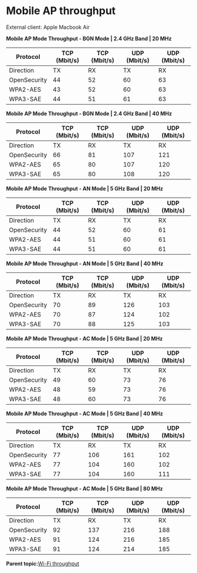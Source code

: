 # Mobile AP throughput

External client: Apple Macbook Air

**Mobile AP Mode Throughput - BGN Mode | 2.4 GHz Band | 20 MHz**

|Protocol|TCP \(Mbit/s\)|TCP \(Mbit/s\) |UDP \(Mbit/s\)|UDP \(Mbit/s\)|
|--------|--------------|---------------|--------------|--------------|
|Direction|TX|RX|TX|RX|
|OpenSecurity|44|52|60|63|
|WPA2-AES|43|52|60|63|
|WPA3-SAE|44|51|61|63|

**Mobile AP Mode Throughput - BGN Mode | 2.4 GHz Band | 40 MHz**

|Protocol|TCP \(Mbit/s\)|TCP \(Mbit/s\) |UDP \(Mbit/s\)|UDP \(Mbit/s\)|
|--------|--------------|---------------|--------------|--------------|
|Direction|TX|RX|TX|RX|
|OpenSecurity|66|81|107|121|
|WPA2-AES|65|80|107|120|
|WPA3-SAE|65|80|108|120|

**Mobile AP Mode Throughput - AN Mode | 5 GHz Band | 20 MHz**

|Protocol|TCP \(Mbit/s\)|TCP \(Mbit/s\) |UDP \(Mbit/s\)|UDP \(Mbit/s\)|
|--------|--------------|---------------|--------------|--------------|
|Direction|TX|RX|TX|RX|
|OpenSecurity|44|52|60|61|
|WPA2-AES|44|51|60|61|
|WPA3-SAE|44|51|60|61|

**Mobile AP Mode Throughput - AN Mode | 5 GHz Band | 40 MHz**

|Protocol|TCP \(Mbit/s\)|TCP \(Mbit/s\) |UDP \(Mbit/s\)|UDP \(Mbit/s\)|
|--------|--------------|---------------|--------------|--------------|
|Direction|TX|RX|TX|RX|
|OpenSecurity|70|89|126|103|
|WPA2-AES|70|87|124|102|
|WPA3-SAE|70|88|125|103|

**Mobile AP Mode Throughput - AC Mode | 5 GHz Band | 20 MHz**

|Protocol|TCP \(Mbit/s\)|TCP \(Mbit/s\) |UDP \(Mbit/s\)|UDP \(Mbit/s\)|
|--------|--------------|---------------|--------------|--------------|
|Direction|TX|RX|TX|RX|
|OpenSecurity|49|60|73|76|
|WPA2-AES|48|59|73|76|
|WPA3-SAE|48|60|73|76|

**Mobile AP Mode Throughput - AC Mode | 5 GHz Band | 40 MHz**

|Protocol|TCP \(Mbit/s\)|TCP \(Mbit/s\) |UDP \(Mbit/s\)|UDP \(Mbit/s\)|
|--------|--------------|---------------|--------------|--------------|
|Direction|TX|RX|TX|RX|
|OpenSecurity|77|106|161|102|
|WPA2-AES|77|104|160|102|
|WPA3-SAE|77|104|160|111|

**Mobile AP Mode Throughput - AC Mode | 5 GHz Band | 80 MHz**

|Protocol|TCP \(Mbit/s\)|TCP \(Mbit/s\) |UDP \(Mbit/s\)|UDP \(Mbit/s\)|
|--------|--------------|---------------|--------------|--------------|
|Direction|TX|RX|TX|RX|
|OpenSecurity|92|137|216|188|
|WPA2-AES|91|124|216|185|
|WPA3-SAE|91|124|214|185|

**Parent topic:**[Wi-Fi throughput](../topics/wi-fi_throughput.md)

